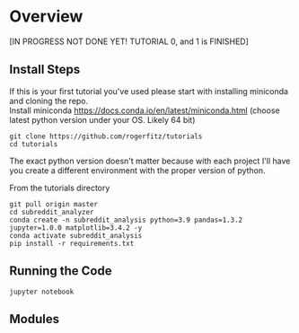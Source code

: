# Overview
[IN PROGRESS NOT DONE YET! TUTORIAL 0, and 1 is FINISHED]  
## Install Steps
If this is your first tutorial you've used please start with installing miniconda and cloning the repo.  
Install miniconda https://docs.conda.io/en/latest/miniconda.html (choose latest python version under your OS. Likely 64 bit)
```
git clone https://github.com/rogerfitz/tutorials
cd tutorials
```
The exact python version doesn't matter because with each project I'll have you create a different environment with the proper version of python.

From the tutorials directory
```
git pull origin master
cd subreddit_analyzer
conda create -n subreddit_analysis python=3.9 pandas=1.3.2 jupyter=1.0.0 matplotlib=3.4.2 -y
conda activate subreddit_analysis
pip install -r requirements.txt
```

## Running the Code
```
jupyter notebook
```

## Modules